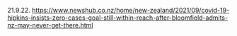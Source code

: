 

21.9.22.
https://www.newshub.co.nz/home/new-zealand/2021/09/covid-19-hipkins-insists-zero-cases-goal-still-within-reach-after-bloomfield-admits-nz-may-never-get-there.html

